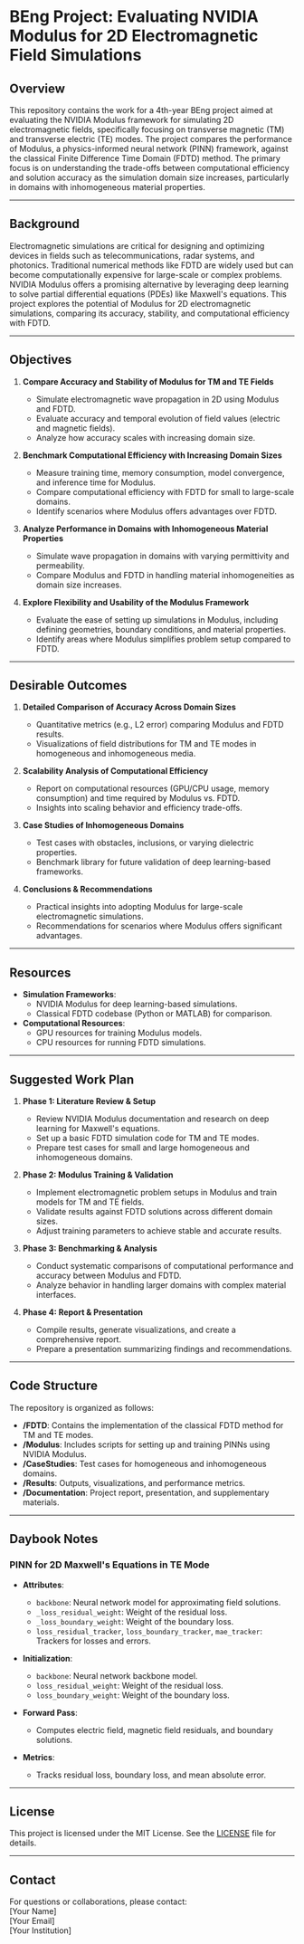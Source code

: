 # BEng Project: Evaluating NVIDIA Modulus for 2D Electromagnetic Field Simulations

## Overview
This repository contains the work for a 4th-year BEng project aimed at evaluating the NVIDIA Modulus framework for simulating 2D electromagnetic fields, specifically focusing on transverse magnetic (TM) and transverse electric (TE) modes. The project compares the performance of Modulus, a physics-informed neural network (PINN) framework, against the classical Finite Difference Time Domain (FDTD) method. The primary focus is on understanding the trade-offs between computational efficiency and solution accuracy as the simulation domain size increases, particularly in domains with inhomogeneous material properties.

---

## Background
Electromagnetic simulations are critical for designing and optimizing devices in fields such as telecommunications, radar systems, and photonics. Traditional numerical methods like FDTD are widely used but can become computationally expensive for large-scale or complex problems. NVIDIA Modulus offers a promising alternative by leveraging deep learning to solve partial differential equations (PDEs) like Maxwell's equations. This project explores the potential of Modulus for 2D electromagnetic simulations, comparing its accuracy, stability, and computational efficiency with FDTD.

---

## Objectives
1. **Compare Accuracy and Stability of Modulus for TM and TE Fields**  
   - Simulate electromagnetic wave propagation in 2D using Modulus and FDTD.  
   - Evaluate accuracy and temporal evolution of field values (electric and magnetic fields).  
   - Analyze how accuracy scales with increasing domain size.

2. **Benchmark Computational Efficiency with Increasing Domain Sizes**  
   - Measure training time, memory consumption, model convergence, and inference time for Modulus.  
   - Compare computational efficiency with FDTD for small to large-scale domains.  
   - Identify scenarios where Modulus offers advantages over FDTD.

3. **Analyze Performance in Domains with Inhomogeneous Material Properties**  
   - Simulate wave propagation in domains with varying permittivity and permeability.  
   - Compare Modulus and FDTD in handling material inhomogeneities as domain size increases.

4. **Explore Flexibility and Usability of the Modulus Framework**  
   - Evaluate the ease of setting up simulations in Modulus, including defining geometries, boundary conditions, and material properties.  
   - Identify areas where Modulus simplifies problem setup compared to FDTD.

---

## Desirable Outcomes
1. **Detailed Comparison of Accuracy Across Domain Sizes**  
   - Quantitative metrics (e.g., L2 error) comparing Modulus and FDTD results.  
   - Visualizations of field distributions for TM and TE modes in homogeneous and inhomogeneous media.

2. **Scalability Analysis of Computational Efficiency**  
   - Report on computational resources (GPU/CPU usage, memory consumption) and time required by Modulus vs. FDTD.  
   - Insights into scaling behavior and efficiency trade-offs.

3. **Case Studies of Inhomogeneous Domains**  
   - Test cases with obstacles, inclusions, or varying dielectric properties.  
   - Benchmark library for future validation of deep learning-based frameworks.

4. **Conclusions & Recommendations**  
   - Practical insights into adopting Modulus for large-scale electromagnetic simulations.  
   - Recommendations for scenarios where Modulus offers significant advantages.

---

## Resources
- **Simulation Frameworks**:  
  - NVIDIA Modulus for deep learning-based simulations.  
  - Classical FDTD codebase (Python or MATLAB) for comparison.  
- **Computational Resources**:  
  - GPU resources for training Modulus models.  
  - CPU resources for running FDTD simulations.

---

## Suggested Work Plan
1. **Phase 1: Literature Review & Setup**  
   - Review NVIDIA Modulus documentation and research on deep learning for Maxwell's equations.  
   - Set up a basic FDTD simulation code for TM and TE modes.  
   - Prepare test cases for small and large homogeneous and inhomogeneous domains.

2. **Phase 2: Modulus Training & Validation**  
   - Implement electromagnetic problem setups in Modulus and train models for TM and TE fields.  
   - Validate results against FDTD solutions across different domain sizes.  
   - Adjust training parameters to achieve stable and accurate results.

3. **Phase 3: Benchmarking & Analysis**  
   - Conduct systematic comparisons of computational performance and accuracy between Modulus and FDTD.  
   - Analyze behavior in handling larger domains with complex material interfaces.

4. **Phase 4: Report & Presentation**  
   - Compile results, generate visualizations, and create a comprehensive report.  
   - Prepare a presentation summarizing findings and recommendations.

---

## Code Structure
The repository is organized as follows:
- **/FDTD**: Contains the implementation of the classical FDTD method for TM and TE modes.  
- **/Modulus**: Includes scripts for setting up and training PINNs using NVIDIA Modulus.  
- **/CaseStudies**: Test cases for homogeneous and inhomogeneous domains.  
- **/Results**: Outputs, visualizations, and performance metrics.  
- **/Documentation**: Project report, presentation, and supplementary materials.

---

## Daybook Notes
### PINN for 2D Maxwell's Equations in TE Mode
- **Attributes**:  
  - `backbone`: Neural network model for approximating field solutions.  
  - `_loss_residual_weight`: Weight of the residual loss.  
  - `_loss_boundary_weight`: Weight of the boundary loss.  
  - `loss_residual_tracker`, `loss_boundary_tracker`, `mae_tracker`: Trackers for losses and errors.  

- **Initialization**:  
  - `backbone`: Neural network backbone model.  
  - `loss_residual_weight`: Weight of the residual loss.  
  - `loss_boundary_weight`: Weight of the boundary loss.  

- **Forward Pass**:  
  - Computes electric field, magnetic field residuals, and boundary solutions.  

- **Metrics**:  
  - Tracks residual loss, boundary loss, and mean absolute error.  

---

## License
This project is licensed under the MIT License. See the [LICENSE](LICENSE) file for details.

---

## Contact
For questions or collaborations, please contact:  
[Your Name]  
[Your Email]  
[Your Institution]
